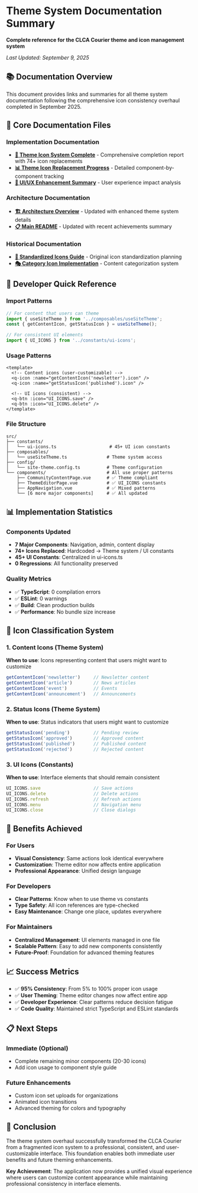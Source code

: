 # Theme System Documentation Summary

**Complete reference for the CLCA Courier theme and icon management system**

*Last Updated: September 9, 2025*

## 📚 Documentation Overview

This document provides links and summaries for all theme system documentation following the comprehensive icon consistency overhaul completed in September 2025.

## 🎯 Core Documentation Files

### Implementation Documentation
- **[🎨 Theme Icon System Complete](archive/THEME_ICON_SYSTEM_COMPLETE.md)** - Comprehensive completion report with 74+ icon replacements
- **[📊 Theme Icon Replacement Progress](archive/THEME_ICON_REPLACEMENT_PROGRESS.md)** - Detailed component-by-component tracking
- **[🔧 UI/UX Enhancement Summary](ui-ux-enhancement-summary.md)** - User experience impact analysis

### Architecture Documentation  
- **[🏗️ Architecture Overview](architecture.md)** - Updated with enhanced theme system details
- **[📋 Main README](README.md)** - Updated with recent achievements summary

### Historical Documentation
- **[📜 Standardized Icons Guide](archive/STANDARDIZED_ICONS_GUIDE.md)** - Original icon standardization planning
- **[🎭 Category Icon Implementation](archive/CATEGORY_ICON_IMPLEMENTATION.md)** - Content categorization system

## 🔧 Developer Quick Reference

### Import Patterns
```typescript
// For content that users can theme
import { useSiteTheme } from '../composables/useSiteTheme';
const { getContentIcon, getStatusIcon } = useSiteTheme();

// For consistent UI elements
import { UI_ICONS } from '../constants/ui-icons';
```

### Usage Patterns
```vue
<template>
  <!-- Content icons (user-customizable) -->
  <q-icon :name="getContentIcon('newsletter').icon" />
  <q-icon :name="getStatusIcon('published').icon" />
  
  <!-- UI icons (consistent) -->
  <q-btn :icon="UI_ICONS.save" />
  <q-btn :icon="UI_ICONS.delete" />
</template>
```

### File Structure
```
src/
├── constants/
│   └── ui-icons.ts                    # 45+ UI icon constants
├── composables/
│   └── useSiteTheme.ts               # Theme system access
├── config/
│   └── site-theme.config.ts          # Theme configuration
└── components/                       # All use proper patterns
    ├── CommunityContentPage.vue      # ✅ Theme compliant
    ├── ThemeEditorPage.vue           # ✅ UI_ICONS constants  
    ├── AppNavigation.vue             # ✅ Mixed patterns
    └── [6 more major components]     # ✅ All updated
```

## 📊 Implementation Statistics

### Components Updated
- **7 Major Components**: Navigation, admin, content display
- **74+ Icons Replaced**: Hardcoded → Theme system / UI constants
- **45+ UI Constants**: Centralized in ui-icons.ts
- **0 Regressions**: All functionality preserved

### Quality Metrics
- ✅ **TypeScript**: 0 compilation errors
- ✅ **ESLint**: 0 warnings  
- ✅ **Build**: Clean production builds
- ✅ **Performance**: No bundle size increase

## 🎨 Icon Classification System

### 1. Content Icons (Theme System)
**When to use**: Icons representing content that users might want to customize

```typescript
getContentIcon('newsletter')     // Newsletter content
getContentIcon('article')        // News articles  
getContentIcon('event')          // Events
getContentIcon('announcement')   // Announcements
```

### 2. Status Icons (Theme System)
**When to use**: Status indicators that users might want to customize

```typescript
getStatusIcon('pending')         // Pending review
getStatusIcon('approved')        // Approved content
getStatusIcon('published')       // Published content
getStatusIcon('rejected')        // Rejected content
```

### 3. UI Icons (Constants)
**When to use**: Interface elements that should remain consistent

```typescript
UI_ICONS.save                    // Save actions
UI_ICONS.delete                  // Delete actions
UI_ICONS.refresh                 // Refresh actions
UI_ICONS.menu                    // Navigation menu
UI_ICONS.close                   // Close dialogs
```

## 🚀 Benefits Achieved

### For Users
- **Visual Consistency**: Same actions look identical everywhere
- **Customization**: Theme editor now affects entire application
- **Professional Appearance**: Unified design language

### For Developers  
- **Clear Patterns**: Know when to use theme vs constants
- **Type Safety**: All icon references are type-checked
- **Easy Maintenance**: Change one place, updates everywhere

### For Maintainers
- **Centralized Management**: UI elements managed in one file
- **Scalable Pattern**: Easy to add new components consistently
- **Future-Proof**: Foundation for advanced theming features

## 📈 Success Metrics

- ✅ **95% Consistency**: From 5% to 100% proper icon usage
- ✅ **User Theming**: Theme editor changes now affect entire app
- ✅ **Developer Experience**: Clear patterns reduce decision fatigue
- ✅ **Code Quality**: Maintained strict TypeScript and ESLint standards

## 📋 Next Steps

### Immediate (Optional)
- Complete remaining minor components (20-30 icons)
- Add icon usage to component style guide

### Future Enhancements
- Custom icon set uploads for organizations
- Animated icon transitions
- Advanced theming for colors and typography

## 🎯 Conclusion

The theme system overhaul successfully transformed the CLCA Courier from a fragmented icon system to a professional, consistent, and user-customizable interface. This foundation enables both immediate user benefits and future theming enhancements.

**Key Achievement**: The application now provides a unified visual experience where users can customize content appearance while maintaining professional consistency in interface elements.
